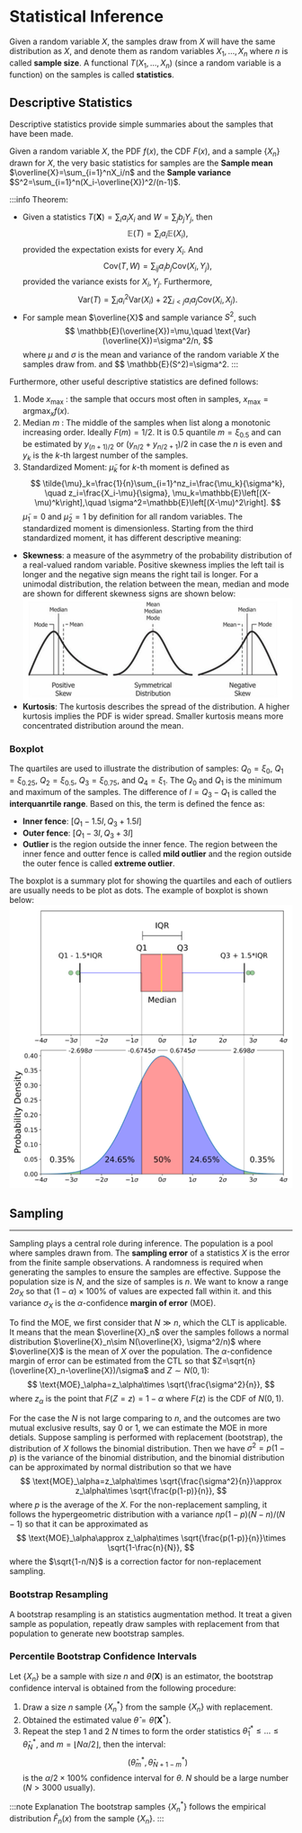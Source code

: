 # Statistical Inference

Given a random variable $X$, the samples draw from $X$ will have the same distribution as $X$, and denote them as random variables $X_1,\dots,X_n$ where $n$ is called **sample size**. A functional $T(X_1,\dots,X_n)$ (since a random variable is a function) on the samples is called **statistics**. 

## Descriptive Statistics

Descriptive statistics provide simple summaries about the samples that have been made.

Given a random variable $X$, the PDF $f(x)$, the CDF $F(x)$, and a sample $\lbrace X_n\rbrace$ drawn for $X$, the very basic statistics for samples are the **Sample mean** $\overline{X}=\sum_{i=1}^nX_i/n$ and the **Sample variance** $S^2=\sum_{i=1}^n(X_i-\overline{X})^2/(n-1)$. 

:::info Theorem:
* Given a statistics $T(\boldsymbol{X})=\sum_ia_iX_i$ and $W=\sum_jb_jY_j$, then
$$
\mathbb{E}(T)=\sum_ia_i\mathbb{E}(X_i),
$$
provided the expectation exists for every $X_i$. And 
$$
\text{Cov}(T,W)=\sum_{ij}a_ib_j\text{Cov}(X_i,Y_j),
$$
provided the variance exists for $X_i,Y_j$. Furthermore,
$$
\text{Var}(T) = \sum_ia^2_i\text{Var}(X_i)+2\sum_{i<j}a_ia_j\text{Cov}(X_i,X_j).
$$
* For sample mean $\overline{X}$ and sample variance $S^2$, such
$$
\mathbb{E}(\overline{X})=\mu,\quad \text{Var}(\overline{X})=\sigma^2/n,
$$
where $\mu$ and $\sigma$ is the mean and variance of the random variable $X$ the samples draw from.
and
$$
\mathbb{E}(S^2)=\sigma^2.
:::

Furthermore, other useful descriptive statistics are defined follows:
1. Mode $x_{\text{max}}$ : the sample that occurs most often in samples, $x_{\text{max}}=\text{argmax}_xf(x)$.
2. Median $m$ : The middle of the samples when list along a monotonic increasing order. Ideally $F(m)=1/2$. It is $0.5$ quantile $m=\xi_{0.5}$ and can be estimated by $y_{(n+1)/2}$ or $(y_{n/2}+y_{n/2+1})/2$ in case the $n$ is even and $y_k$ is the $k$-th largest number of the samples.
3. Standardized Moment: $\tilde{\mu}_k$ for $k$-th moment is defined as
$$
\tilde{\mu}_k=\frac{1}{n}\sum_{i=1}^nz_i=\frac{\mu_k}{\sigma^k}, \quad z_i=\frac{X_i-\mu}{\sigma}, \mu_k=\mathbb{E}\left[(X-\mu)^k\right],\quad \sigma^2=\mathbb{E}\left[(X-\mu)^2\right].
$$
$\tilde{\mu}_1=0$ and $\tilde{\mu}_2=1$ by definition for all random variables. The standardized moment is dimensionless. Starting from the third standardized moment, it has different descriptive meaning:
* **Skewness**: a measure of the asymmetry of the probability distribution of a real-valued random variable. Positive skewness implies the left tail is longer and the negative sign means the right tail is longer.  For a unimodal distribution, the relation between the mean, median and mode are shown for different skewness signs are shown below:
![skewness relationship with mean, median and mode](/img/docs/Image_skewness_mean_median_mode_relation.png)
* **Kurtosis**: The kurtosis describes the spread of the distribution. A higher kurtosis implies the PDF is wider spread. Smaller kurtosis means more concentrated distribution around the mean.

### Boxplot

The quartiles are used to illustrate the distribution of samples: $Q_0=\xi_{0}$, $Q_1=\xi_{0.25}$, $Q_2=\xi_{0.5}$, $Q_3=\xi_{0.75}$, and $Q_4=\xi_{1}$. The $Q_0$ and $Q_1$ is the minimum and maximum of the samples. The difference of $I=Q_3-Q_1$ is called the **interquanrtile range**. Based on this, the term is defined the fence as:
* **Inner fence**: $[Q_1-1.5I, Q_3+1.5I]$
* **Outer fence**: $[Q_1-3I, Q_3+3I]$
* **Outlier** is the region outside the inner fence. The region between the inner fence and outter fence is called **mild outlier** and the region outside the outer fence is called **extreme outlier**.

The boxplot is a summary plot for showing the quartiles and each of outliers are usually needs to be plot as dots. The example of boxplot is shown below:
![boxplot](/img/docs/Image_boxplot.png)

## Sampling
---
Sampling plays a central role during inference. The population is a pool where samples drawn from. The **sampling error** of a statistics $X$ is the error from the finite sample observations. A randomness is required when generating the samples to ensure the samples are effective. Suppose the population size is $N$, and the size of samples is $n$. We want to know a range $2\sigma_X$ so that $(1-\alpha)\times 100\%$ of values are expected fall within it. and this variance $\sigma_X$ is the $\alpha$-confidence **margin of error** (MOE).

To find the MOE, we first consider that $N\gg n$, which the CLT is applicable. It means that the mean $\overline{X}_n$ over the samples follows a normal distribution $\overline{X}_n\sim N(\overline{X}, \sigma^2/n)$ where $\overline{X}$ is the mean of $X$ over the population. The $\alpha$-confidence margin of error can be estimated from the CTL so that $Z=\sqrt{n}(\overline{X}_n-\overline{X})/\sigma$ and $Z\sim N(0,1)$:
$$
\text{MOE}_\alpha=z_\alpha\times \sqrt{\frac{\sigma^2}{n}},
$$
where $z_\alpha$ is the point that $F(Z=z)=1-\alpha$ where $F(z)$ is the CDF of $N(0,1)$.

For the case the $N$ is not large comparing to $n$, and the outcomes are two mutual exclusive results, say 0 or 1, we can estimate the MOE in more detials. Suppose sampling is performed with replacement (bootstrap), the distribution of $X$ follows the binomial distribution. Then we have $\sigma^2=p(1-p)$ is the variance of the binomial distribution, and the binomial distribution can be approximated by normal distribution so that we have
$$
\text{MOE}_\alpha=z_\alpha\times \sqrt{\frac{\sigma^2}{n}}\approx z_\alpha\times \sqrt{\frac{p(1-p)}{n}},
$$
where $p$ is the average of the $X$.
For the non-replacement sampling, it follows the hypergeometric distribution with a variance $np(1-p)(N-n)/(N-1)$ so that it can be approximated as
$$
\text{MOE}_\alpha\approx z_\alpha\times \sqrt{\frac{p(1-p)}{n}}\times \sqrt{1-\frac{n}{N}},
$$
where the $\sqrt{1-n/N}$ is a correction factor for non-replacement sampling.

### Bootstrap Resampling

A bootstrap resampling is an statistics augmentation method. It treat a given sample as population, repeatly draw samples with replacement from that population to generate new bootstrap samples. 

### Percentile Bootstrap Confidence Intervals

Let $\lbrace X_n\rbrace$ be a sample with size $n$ and $\hat \theta(\boldsymbol{X})$ is an estimator, the bootstrap confidence interval is obtained from the following procedure:
1. Draw a size $n$ sample $\lbrace X_n^*\rbrace$ from the sample $\lbrace X_n\rbrace$ with replacement.
2. Obtained the estimated value $\hat \theta = \hat \theta(\boldsymbol{X}^*)$.
3. Repeat the step 1 and 2 $N$ times to form the order statistics $\hat\theta^*_1\le \dots\le\hat \theta_N^*$, and $m=\lfloor N\alpha/2\rfloor$, then the interval:
$$
(\hat \theta^*_m, \hat\theta^*_{N+1-m})
$$
is the $\alpha/2\times 100\%$ confidence interval for $\theta$. $N$ should be a large number ($N >3000$ usually).

:::note Explanation
The bootstrap samples $\lbrace X^*_n\rbrace$ follows the empirical distribution $\hat F_n(x)$ from the sample $\lbrace X_n\rbrace$. 
:::